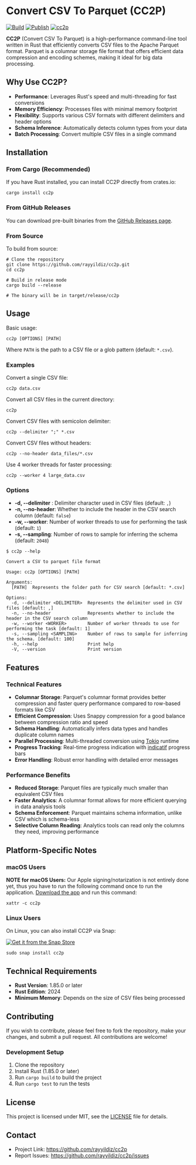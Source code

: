 # Convert CSV To Parquet (CC2P)

[![Build](https://github.com/rayyildiz/cc2p/actions/workflows/build.yaml/badge.svg)](https://github.com/rayyildiz/cc2p/actions/workflows/build.yaml)
[![Publish](https://github.com/rayyildiz/cc2p/actions/workflows/publish.yaml/badge.svg)](https://github.com/rayyildiz/cc2p/actions/workflows/publish.yaml)
[![cc2p](https://snapcraft.io/cc2p/badge.svg)](https://snapcraft.io/cc2p)

**CC2P** (Convert CSV To Parquet) is a high-performance command-line tool written in Rust that efficiently converts CSV files to the Apache Parquet format. Parquet is a columnar storage file format that offers efficient data compression and encoding schemes, making it ideal for big data processing.

## Why Use CC2P?

- **Performance**: Leverages Rust's speed and multi-threading for fast conversions
- **Memory Efficiency**: Processes files with minimal memory footprint
- **Flexibility**: Supports various CSV formats with different delimiters and header options
- **Schema Inference**: Automatically detects column types from your data
- **Batch Processing**: Convert multiple CSV files in a single command

## Installation

### From Cargo (Recommended)

If you have Rust installed, you can install CC2P directly from crates.io:

```shell
cargo install cc2p
```

### From GitHub Releases

You can download pre-built binaries from the [GitHub Releases page](https://github.com/rayyildiz/cc2p/releases).

### From Source

To build from source:

```shell
# Clone the repository
git clone https://github.com/rayyildiz/cc2p.git
cd cc2p

# Build in release mode
cargo build --release

# The binary will be in target/release/cc2p
```

## Usage

Basic usage:

```shell
cc2p [OPTIONS] [PATH]
```

Where `PATH` is the path to a CSV file or a glob pattern (default: `*.csv`).

### Examples

Convert a single CSV file:
```shell
cc2p data.csv
```

Convert all CSV files in the current directory:
```shell
cc2p
```

Convert CSV files with semicolon delimiter:
```shell
cc2p --delimiter ";" *.csv
```

Convert CSV files without headers:
```shell
cc2p --no-header data_files/*.csv
```

Use 4 worker threads for faster processing:
```shell
cc2p --worker 4 large_data.csv
```

### Options

- **-d, --delimiter** : Delimiter character used in CSV files (default: `,`)
- **-n, --no-header**: Whether to include the header in the CSV search column (default: `false`)
- **-w, --worker**: Number of worker threads to use for performing the task (default: `1`)
- **-s, --sampling**: Number of rows to sample for inferring the schema (default: `2048`)

```shell
$ cc2p --help

Convert a CSV to parquet file format

Usage: cc2p [OPTIONS] [PATH]

Arguments:
  [PATH]  Represents the folder path for CSV search [default: *.csv]

Options:
  -d, --delimiter <DELIMITER>  Represents the delimiter used in CSV files [default: ,]
  -n, --no-header              Represents whether to include the header in the CSV search column
  -w, --worker <WORKER>        Number of worker threads to use for performing the task [default: 1]
  -s, --sampling <SAMPLING>    Number of rows to sample for inferring the schema. [default: 100]
  -h, --help                   Print help
  -V, --version                Print version
```

## Features

### Technical Features

- **Columnar Storage**: Parquet's columnar format provides better compression and faster query performance compared to row-based formats like CSV
- **Efficient Compression**: Uses Snappy compression for a good balance between compression ratio and speed
- **Schema Handling**: Automatically infers data types and handles duplicate column names
- **Parallel Processing**: Multi-threaded conversion using [Tokio](https://tokio.rs/) runtime
- **Progress Tracking**: Real-time progress indication with [indicatif](https://docs.rs/indicatif) progress bars
- **Error Handling**: Robust error handling with detailed error messages

### Performance Benefits

- **Reduced Storage**: Parquet files are typically much smaller than equivalent CSV files
- **Faster Analytics**: A columnar format allows for more efficient querying in data analysis tools
- **Schema Enforcement**: Parquet maintains schema information, unlike CSV which is schema-less
- **Selective Column Reading**: Analytics tools can read only the columns they need, improving performance

## Platform-Specific Notes

### macOS Users

**NOTE for macOS Users:** Our Apple signing/notarization is not entirely done yet,
thus you have to run the following command once to run the application. [Download the app](https://github.com/rayyildiz/cc2p/releases) and run this command:

```shell
xattr -c cc2p
```

### Linux Users

On Linux, you can also install CC2P via Snap:

[![Get it from the Snap Store](https://snapcraft.io/static/images/badges/en/snap-store-black.svg)](https://snapcraft.io/cc2p)

```shell
sudo snap install cc2p
```

## Technical Requirements

- **Rust Version**: 1.85.0 or later
- **Rust Edition**: 2024
- **Minimum Memory**: Depends on the size of CSV files being processed

## Contributing

If you wish to contribute, please feel free to fork the repository, make your changes, and submit a pull request. All contributions are welcome!

### Development Setup

1. Clone the repository
2. Install Rust (1.85.0 or later)
3. Run `cargo build` to build the project
4. Run `cargo test` to run the tests

## License

This project is licensed under MIT, see the [LICENSE](LICENSE) file for details.

## Contact

- Project Link: https://github.com/rayyildiz/cc2p
- Report Issues: https://github.com/rayyildiz/cc2p/issues
